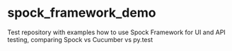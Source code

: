 # spock_framework_demo
Test repository with examples how to use Spock Framework for UI and API testing, comparing Spock vs Cucumber vs py.test
